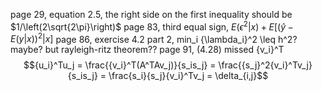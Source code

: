 page 29, equation 2.5, the right side on the first inequality should be $1/\left(2\sqrt{2\pi}\right)$
page 83, third equal sign, $E(\epsilon^2|x) + E\left[(\hat{y} - E(y|x))^2|x\right]$
page 86, exercise 4.2 part 2, min_i {\lambda_i}^2 \leq h^2? maybe? but rayleigh-ritz theorem??
page 91, (4.28) missed {v_i}^T $${u_i}^Tu_j = \frac{{v_i}^T(A^TAv_j)}{s_is_j} = \frac{{s_j}^2{v_i}^Tv_j}{s_is_j} = \frac{s_i}{s_j}{v_i}^Tv_j = \delta_{i,j}$$